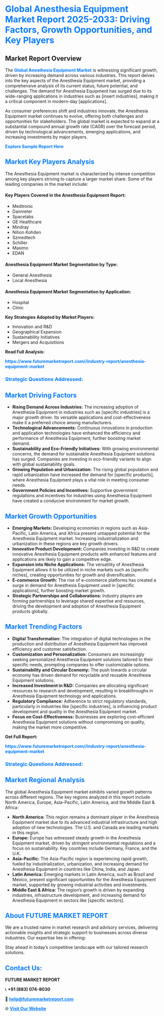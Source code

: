 <h1 style="color: #007BFF;">Global Anesthesia Equipment Market Report 2025-2033: Driving Factors, Growth Opportunities, and Key Players</h1>

<section id="overview">
<h2>Market Report Overview</h2>
<p>The <a href="https://www.futuremarketreport.com//industry-report/anesthesia-equipment-market" style="color: #007BFF; text-decoration: none;"><strong>Global Anesthesia Equipment Market</strong></a> is witnessing significant growth, driven by increasing demand across various industries. This report delves into the key aspects of the Anesthesia Equipment market, providing a comprehensive analysis of its current status, future potential, and challenges. The demand for Anesthesia Equipment has surged due to its wide-ranging applications in industries such as [insert industries], making it a critical component in modern-day [applications].</p>
<p>As consumer preferences shift and industries innovate, the Anesthesia Equipment market continues to evolve, offering both challenges and opportunities for stakeholders. The global market is expected to expand at a substantial compound annual growth rate (CAGR) over the forecast period, driven by technological advancements, emerging applications, and increasing investments by major players.</p>
</section>

<section id="overview">
<p><a href="https://www.futuremarketreport.com//request-sample/reportId=79524" style="color: #007BFF; text-decoration: none;"><strong>Explore Sample Report Here</strong></a></p>
</section>

<section id="key-players">
<h2 style="color: #007BFF;">Market Key Players Analysis</h2>
<p>The Anesthesia Equipment market is characterized by intense competition among key players striving to capture a larger market share. Some of the leading companies in the market include:</p>
<h4>Key Players Covered in the Anesthesia Equipment Report:</h4>
<ul><li>Medtronic</li><li>Danmeter</li><li>Spacelabs</li><li>GE Healthcare</li><li>Mindray</li><li>Nihon Kohden</li><li>Szmedtech</li><li>Schiller</li><li>Masimo</li><li>EDAN</li></ul>
<h4>Anesthesia Equipment Market Segmentation by Type:</h4>
<ul><li>General Anesthesia</li><li>Local Anesthesia</li></ul>

<h4>Anesthesia Equipment Market Segmentation by Application:</h4>
<ul><li>Hospital</li><li>Clinic</li></ul>
<p><strong>Key Strategies Adopted by Market Players:</strong></p>
<ul>
<li>Innovation and R&D</li>
<li>Geographical Expansion</li>
<li>Sustainability Initiatives</li>
<li>Mergers and Acquisitions</li>
</ul>
</section>

<section>
<p><strong>Read Full Analysis: </strong></p><a href="https://www.futuremarketreport.com//industry-report/anesthesia-equipment-market" style="color: #007BFF; text-decoration: none;"><strong>https://www.futuremarketreport.com//industry-report/anesthesia-equipment-market</strong></a>
<h3 style="color: #007BFF;">Strategic Questions Addressed:</h3>
</section>

<section id="driving-factors">
<h2 style="color: #007BFF;">Market Driving Factors</h2>
<ul>
<li><strong>Rising Demand Across Industries:</strong> The increasing adoption of Anesthesia Equipment in industries such as [specific industries] is a major growth driver. Its versatile applications and cost-effectiveness make it a preferred choice among manufacturers.</li>
<li><strong>Technological Advancements:</strong> Continuous innovations in production and application technologies have enhanced the efficiency and performance of Anesthesia Equipment, further boosting market demand.</li>
<li><strong>Sustainability and Eco-Friendly Initiatives:</strong> With growing environmental concerns, the demand for sustainable Anesthesia Equipment solutions has surged. Companies are investing in eco-friendly variants to align with global sustainability goals.</li>
<li><strong>Growing Population and Urbanization:</strong> The rising global population and rapid urbanization have increased the demand for [specific products], where Anesthesia Equipment plays a vital role in meeting consumer needs.</li>
<li><strong>Government Policies and Incentives:</strong> Supportive government regulations and incentives for industries using Anesthesia Equipment have created a conducive environment for market growth.</li>
</ul>
</section>

<section id="growth-opportunities">
<h2 style="color: #007BFF;">Market Growth Opportunities</h2>
<ul>
<li><strong>Emerging Markets:</strong> Developing economies in regions such as Asia-Pacific, Latin America, and Africa present untapped potential for the Anesthesia Equipment market. Increasing industrialization and urbanization in these regions are key growth drivers.</li>
<li><strong>Innovative Product Development:</strong> Companies investing in R&D to create innovative Anesthesia Equipment products with enhanced features and applications are likely to gain a competitive edge.</li>
<li><strong>Expansion into Niche Applications:</strong> The versatility of Anesthesia Equipment allows it to be utilized in niche markets such as [specific niches], creating opportunities for growth and diversification.</li>
<li><strong>E-commerce Growth:</strong> The rise of e-commerce platforms has created a surge in demand for Anesthesia Equipment used in [specific applications], further boosting market growth.</li>
<li><strong>Strategic Partnerships and Collaborations:</strong> Industry players are forming partnerships to leverage shared expertise and resources, driving the development and adoption of Anesthesia Equipment products globally.</li>
</ul>
</section>

<section id="trending-factors">
<h2 style="color: #007BFF;">Market Trending Factors</h2>
<ul>
<li><strong>Digital Transformation:</strong> The integration of digital technologies in the production and distribution of Anesthesia Equipment has improved efficiency and customer satisfaction.</li>
<li><strong>Customization and Personalization:</strong> Consumers are increasingly seeking personalized Anesthesia Equipment solutions tailored to their specific needs, prompting companies to offer customizable options.</li>
<li><strong>Sustainability and Circular Economy:</strong> The push towards a circular economy has driven demand for recyclable and reusable Anesthesia Equipment solutions.</li>
<li><strong>Increased Investment in R&D:</strong> Companies are allocating significant resources to research and development, resulting in breakthroughs in Anesthesia Equipment technology and applications.</li>
<li><strong>Regulatory Compliance:</strong> Adherence to strict regulatory standards, particularly in industries like [specific industries], is influencing product development and quality in the Anesthesia Equipment market.</li>
<li><strong>Focus on Cost-Effectiveness:</strong> Businesses are exploring cost-efficient Anesthesia Equipment solutions without compromising on quality, making the market more competitive.</li>
</ul>
</section>

<section>
<p><strong>Get Full Report: </strong></p><a href="https://www.futuremarketreport.com//industry-report/anesthesia-equipment-market" style="color: #007BFF; text-decoration: none;"><strong>https://www.futuremarketreport.com//industry-report/anesthesia-equipment-market</strong></a>
<h3 style="color: #007BFF;">Strategic Questions Addressed:</h3>
</section>


<section id="regional-analysis">
<h2 style="color: #007BFF;">Market Regional Analysis</h2>
<p>The global Anesthesia Equipment market exhibits varied growth patterns across different regions. The key regions analyzed in this report include North America, Europe, Asia-Pacific, Latin America, and the Middle East & Africa:</p>
<ul>
<li><strong>North America:</strong> This region remains a dominant player in the Anesthesia Equipment market due to its advanced industrial infrastructure and high adoption of new technologies. The U.S. and Canada are leading markets in this region.</li>
<li><strong>Europe:</strong> Europe has witnessed steady growth in the Anesthesia Equipment market, driven by stringent environmental regulations and a focus on sustainability. Key countries include Germany, France, and the U.K.</li>
<li><strong>Asia-Pacific:</strong> The Asia-Pacific region is experiencing rapid growth, fueled by industrialization, urbanization, and increasing demand for Anesthesia Equipment in countries like China, India, and Japan.</li>
<li><strong>Latin America:</strong> Emerging markets in Latin America, such as Brazil and Mexico, present significant opportunities for the Anesthesia Equipment market, supported by growing industrial activities and investments.</li>
<li><strong>Middle East & Africa:</strong> The region’s growth is driven by expanding industries, infrastructure development, and increasing demand for Anesthesia Equipment in sectors like [specific sectors].</li>
</ul>
</section>

<footer>
<h2 style="color: #007BFF;">About FUTURE MARKET REPORT</h2>
<p>We are a trusted name in market research and advisory services, delivering actionable insights and strategic support to businesses across diverse industries. Our expertise lies in offering:</p>

<p>Stay ahead in today’s competitive landscape with our tailored research solutions.</p>

<h2 style="color: #007BFF;">Contact Us:</h2>
<p><strong>FUTURE MARKET REPORT</strong></p>
<p>📞 <strong>+91 (883) 074-8030</strong></p>
<p>📧 <strong><a href="mailto:help@futuremarketreport.com" style="color: #007BFF;">help@futuremarketreport.com</a></strong></p>
<p>🌐 <strong><a href="https://www.futuremarketreport.com/" style="color: #007BFF;">Visit Our Website</a></strong></p>
</footer>